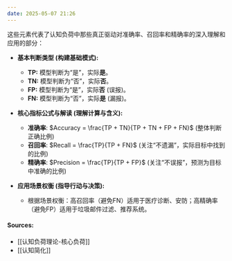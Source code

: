 ```yaml
---
date: 2025-05-07 21:26
---
```


这些元素代表了认知负荷中那些真正驱动对准确率、召回率和精确率的深入理解和应用的部分：

*   **基本判断类型 (构建基础模式):**
    *   **TP:** 模型判断为“是”，实际**是**。
    *   **TN:** 模型判断为“否”，实际**否**。
    *   **FP:** 模型判断为“是”，实际**否** (误报)。
    *   **FN:** 模型判断为“否”，实际**是** (漏报)。

*   **核心指标公式与解读 (理解计算与含义):**
    *   **准确率**: $Accuracy = \frac{TP + TN}{TP + TN + FP + FN}$ (整体判断正确比例)
    *   **召回率**: $Recall = \frac{TP}{TP + FN}$ (关注“不遗漏”，实际目标中找到的比例)
    *   **精确率**: $Precision = \frac{TP}{TP + FP}$ (关注“不误报”，预测为目标中准确的比例)

*   **应用场景权衡 (指导行动与决策):**
    *   根据场景权衡：高召回率（避免FN）适用于医疗诊断、安防；高精确率（避免FP）适用于垃圾邮件过滤、推荐系统。

#### Sources:

- [[认知负荷理论-核心负荷]]
- [[认知简化]]